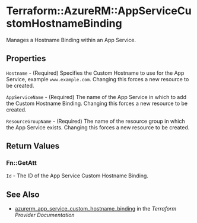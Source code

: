 # Terraform::AzureRM::AppServiceCustomHostnameBinding

Manages a Hostname Binding within an App Service.

## Properties

`Hostname` - (Required) Specifies the Custom Hostname to use for the App Service, example `www.example.com`. Changing this forces a new resource to be created.

`AppServiceName` - (Required) The name of the App Service in which to add the Custom Hostname Binding. Changing this forces a new resource to be created.

`ResourceGroupName` - (Required) The name of the resource group in which the App Service exists. Changing this forces a new resource to be created.


## Return Values

### Fn::GetAtt

`Id` - The ID of the App Service Custom Hostname Binding.

## See Also

* [azurerm_app_service_custom_hostname_binding](https://www.terraform.io/docs/providers/azurerm/r/app_service_custom_hostname_binding.html) in the _Terraform Provider Documentation_